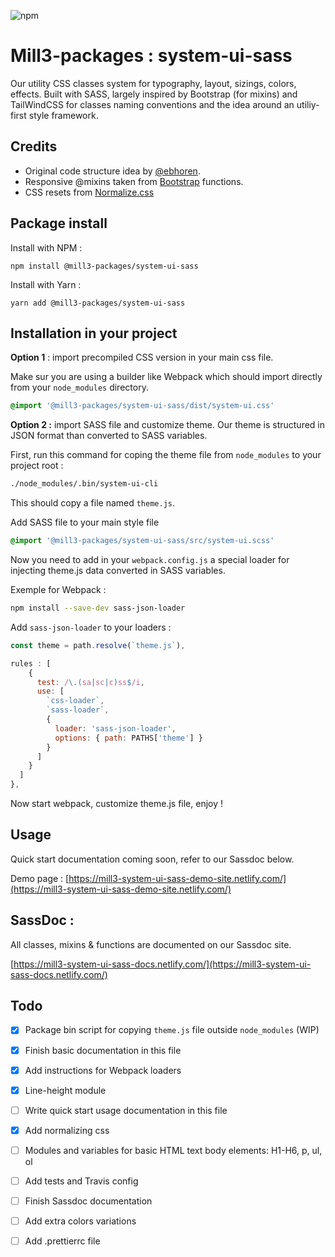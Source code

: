 ![npm](https://img.shields.io/npm/v/@mill3-packages/system-ui-sass?style=for-the-badge)


# Mill3-packages : system-ui-sass

Our utility CSS classes system for typography, layout, sizings, colors, effects. Built with SASS, largely inspired by Bootstrap (for mixins) and TailWindCSS for classes naming conventions and the idea around an utiliy-first style framework.

## Credits

* Original code structure idea by [@ebhoren](https://github.com/ebhoren).
* Responsive @mixins taken from [Bootstrap](https://github.com/twbs/bootstrap) functions.
* CSS resets from [Normalize.css](github.com/necolas/normalize.css)

## Package install

Install with NPM :

```npm install @mill3-packages/system-ui-sass```

Install with Yarn :

```yarn add @mill3-packages/system-ui-sass```

## Installation in your project

**Option 1** : import precompiled CSS version in your main css file.

Make sur you are using a builder like Webpack which should import directly from your ```node_modules``` directory.

```css
@import '@mill3-packages/system-ui-sass/dist/system-ui.css'
```

**Option 2 :** import SASS file and customize theme. Our theme is structured in JSON format than converted to SASS variables.

First, run this command for coping the theme file from ```node_modules``` to your project root :

```bash
./node_modules/.bin/system-ui-cli
```

This should copy a file named ```theme.js```.

Add SASS file to your main style file

```css
@import '@mill3-packages/system-ui-sass/src/system-ui.scss'
```

Now you need to add in your ```webpack.config.js``` a special loader for injecting theme.js data converted in SASS variables.

Exemple for Webpack :

```bash
npm install --save-dev sass-json-loader
```

Add ```sass-json-loader``` to your loaders :

```javascript
const theme = path.resolve(`theme.js`),

rules : [
    {
      test: /\.(sa|sc|c)ss$/i,
      use: [
        `css-loader`,
        `sass-loader`,
        {
          loader: 'sass-json-loader',
          options: { path: PATHS['theme'] }
        }
      ]
    }
  ]
},
```

Now start webpack, customize theme.js file, enjoy !

## Usage

Quick start documentation coming soon, refer to our Sassdoc below.

Demo page : [https://mill3-system-ui-sass-demo-site.netlify.com/](https://mill3-system-ui-sass-demo-site.netlify.com/)

## SassDoc :

All classes, mixins & functions are documented on our Sassdoc site.

[https://mill3-system-ui-sass-docs.netlify.com/](https://mill3-system-ui-sass-docs.netlify.com/)

## Todo

- [X] Package bin script for copying `theme.js` file outside `node_modules` (WIP)
- [X] Finish basic documentation in this file
- [x] Add instructions for Webpack loaders
- [X] Line-height module
- [ ] Write quick start usage documentation in this file
- [X] Add normalizing css
- [ ] Modules and variables for basic HTML text body elements: H1-H6, p, ul, ol
- [ ] Add tests and Travis config
- [ ] Finish Sassdoc documentation
- [ ] Add extra colors variations
- [ ] Add .prettierrc file

